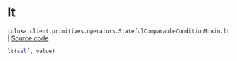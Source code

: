 # lt
`toloka.client.primitives.operators.StatefulComparableConditionMixin.lt` | [Source code](https://github.com/Toloka/toloka-kit/blob/v1.2.0/src/client/primitives/operators.py#L185)

```python
lt(self, value)
```

